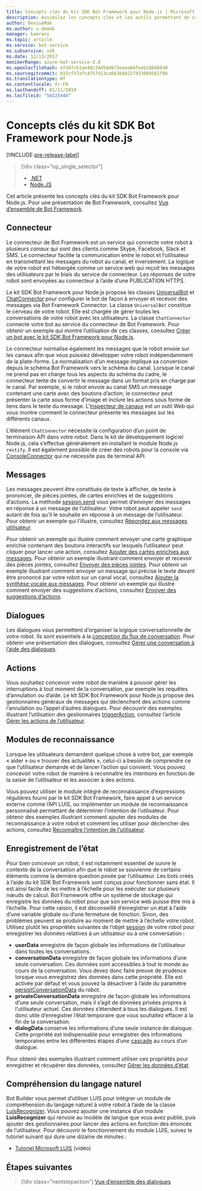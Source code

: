 ```yaml
---
title: Concepts clés du kit SDK Bot Framework pour Node.js | Microsoft Docs
description: Assimilez les concepts clés et les outils permettant de créer et de déployer les bots conversationnels disponibles dans le kit SDK Bot Framework pour Node.js.
author: DeniseMak
ms.author: v-demak
manager: kamrani
ms.topic: article
ms.service: bot-service
ms.subservice: sdk
ms.date: 12/13/2017
monikerRange: azure-bot-service-3.0
ms.openlocfilehash: efd47cb1ae48c34d58d673eaea04feeb1869b640
ms.sourcegitcommit: b15cf37afc4f57d13ca6636d4227433809562f8b
ms.translationtype: HT
ms.contentlocale: fr-FR
ms.lasthandoff: 01/11/2019
ms.locfileid: "54225444"
---
```

# <a name="key-concepts-in-the-bot-framework-sdk-for-nodejs"></a>Concepts clés du kit SDK Bot Framework pour Node.js

[!INCLUDE [pre-release-label](../includes/pre-release-label-v3.md)]

> [!div class="op_single_selector"]
> - [.NET](../dotnet/bot-builder-dotnet-concepts.md)
> - [Node.JS](../nodejs/bot-builder-nodejs-concepts.md)

Cet article présente les concepts clés du kit SDK Bot Framework pour Node.js. Pour une présentation de Bot Framework, consultez [Vue d’ensemble de Bot Framework](../overview-introduction-bot-framework.md).

## <a name="connector"></a>Connecteur

Le connecteur de Bot Framework est un service qui connecte votre robot à plusieurs *canaux* qui sont des clients comme Skype, Facebook, Slack et SMS. Le connecteur facilite la communication entre le robot et l’utilisateur en transmettant les messages du robot au canal, et inversement. La logique de votre robot est hébergée comme un service web qui reçoit les messages des utilisateurs par le biais du service de connecteur. Les réponses de votre robot sont envoyées au connecteur à l’aide d’une PUBLICATION HTTPS. 

Le kit SDK Bot Framework pour Node.js propose les classes [UniversalBot][UniversalBot] et [ChatConnector][ChatConnector] pour configurer le bot de façon à envoyer et recevoir des messages via Bot Framework Connector. La classe `UniversalBot` constitue le cerveau de votre robot. Elle est chargée de gérer toutes les conversations de votre robot avec les utilisateurs. La classe `ChatConnector` connecte votre bot au service du connecteur de Bot Framework.
Pour obtenir un exemple qui montre l’utilisation de ces classes, consultez [Créer un bot avec le kit SDK Bot Framework pour Node.js](bot-builder-nodejs-quickstart.md).

Le connecteur normalise également les messages que le robot envoie sur les canaux afin que vous puissiez développer votre robot indépendamment de la plate-forme. La normalisation d’un message implique sa conversion depuis le schéma Bot Framework vers le schéma du canal. Lorsque le canal ne prend pas en charge tous les aspects du schéma du cadre, le connecteur tente de convertir le message dans un format pris en charge par le canal. Par exemple, si le robot envoie au canal SMS un message contenant une carte avec des boutons d’action, le connecteur peut présenter la carte sous forme d’image et inclure les actions sous forme de liens dans le texte du message. L’[inspecteur de canaux][ChannelInspector] est un outil Web qui vous montre comment le connecteur présente les messages sur les différents canaux.

L’élément `ChatConnector` nécessite la configuration d’un point de terminaison API dans votre robot. Dans le kit de développement logiciel Node.js, cela s’effectue généralement en installant le module Node.js `restify`. Il est également possible de créer des robots pour la console via [ConsoleConnector][ConsoleConnector] qui ne nécessite pas de terminal API.

## <a name="messages"></a>Messages

Les messages peuvent être constitués de texte à afficher, de texte à prononcer, de pièces jointes, de cartes enrichies et de suggestions d’actions. La méthode [session.send][SessionSend] vous permet d’envoyer des messages en réponse à un message de l’utilisateur. Votre robot peut appeler `send` autant de fois qu’il le souhaite en réponse à un message de l’utilisateur. Pour obtenir un exemple qui l’illustre, consultez [Répondez aux messages utilisateur][RespondMessages].

Pour obtenir un exemple qui illustre comment envoyer une carte graphique enrichie contenant des boutons interactifs sur lesquels l’utilisateur peut cliquer pour lancer une action, consultez [Ajouter des cartes enrichies aux messages](bot-builder-nodejs-send-rich-cards.md). Pour obtenir un exemple illustrant comment envoyer et recevoir des pièces jointes, consultez [Envoyer des pièces jointes](bot-builder-nodejs-send-receive-attachments.md). Pour obtenir un exemple illustrant comment envoyer un message qui précise le texte devant être prononcé par votre robot sur un canal vocal, consultez [Ajouter la synthèse vocale aux messages](bot-builder-nodejs-text-to-speech.md). Pour obtenir un exemple qui illustre comment envoyer des suggestions d’actions, consultez [Envoyer des suggestions d’actions](bot-builder-nodejs-send-suggested-actions.md).

## <a name="dialogs"></a>Dialogues
Les dialogues vous permettent d’organiser la logique conversationnelle de votre robot. Ils sont essentiels à la [conception du flux de conversation](../bot-service-design-conversation-flow.md). Pour obtenir une présentation des dialogues, consultez [Gérer une conversation à l’aide des dialogues](bot-builder-nodejs-dialog-manage-conversation.md).

## <a name="actions"></a>Actions
Vous souhaitez concevoir votre robot de manière à pouvoir gérer les interruptions à tout moment de la conversation, par exemple les requêtes d’annulation ou d’aide. Le kit SDK Bot Framework pour Node.js propose des gestionnaires généraux de messages qui déclenchent des actions comme l’annulation ou l’appel d’autres dialogues. Pour découvrir des exemples illustrant l’utilisation des gestionnaires [triggerAction][triggerAction], consultez l’article [Gérer les actions de l’utilisateur](bot-builder-nodejs-dialog-actions.md).
<!--[Handling cancel](bot-builder-nodejs-manage-conversation-flow.md#handling-cancel), [Confirming interruptions](bot-builder-nodejs-manage-conversation-flow.md#confirming-interruptions) and-->


## <a name="recognizers"></a>Modules de reconnaissance
Lorsque les utilisateurs demandent quelque chose à votre bot, par exemple « aider » ou « trouver des actualités », celui-ci a besoin de comprendre ce que l’utilisateur demande et de lancer l’action qui convient. Vous pouvez concevoir votre robot de manière à reconnaître les intentions en fonction de la saisie de l’utilisateur et les associer à des actions. 

Vous pouvez utiliser le module intégré de reconnaissance d’expressions régulières fourni par le kit SDK Bot Framework, faire appel à un service externe comme l’API LUIS, ou implémenter un module de reconnaissance personnalisé permettant de déterminer l’intention de l’utilisateur. Pour obtenir des exemples illustrant comment ajouter des modules de reconnaissance à votre robot et comment les utiliser pour déclencher des actions, consultez [Reconnaître l’intention de l’utilisateur](bot-builder-nodejs-recognize-intent-messages.md).


## <a name="saving-state"></a>Enregistrement de l’état

Pour bien concevoir un robot, il est notamment essentiel de suivre le contexte de la conversation afin que le robot se souvienne de certains éléments comme la dernière question posée par l’utilisateur. Les bots créés à l’aide du kit SDK Bot Framework sont conçus pour fonctionner sans état. Il est ainsi facile de les mettre à l’échelle pour les exécuter sur plusieurs nœuds de calcul. Bot Framework offre un système de stockage qui enregistre les données du robot pour que son service web puisse être mis à l’échelle. Pour cette raison, il est déconseillé d’enregistrer un état à l’aide d’une variable globale ou d’une fermeture de fonction. Sinon, des problèmes peuvent se produire au moment de mettre à l’échelle votre robot. Utilisez plutôt les propriétés suivantes de l’objet [session][Session] de votre robot pour enregistrer les données relatives à un utilisateur ou à une conversation :

* **userData** enregistre de façon globale les informations de l’utilisateur dans toutes les conversations.
* **conversationData** enregistre de façon globale les informations d’une seule conversation. Ces données sont accessibles à tout le monde au cours de la conversation. Vous devez donc faire preuve de prudence lorsque vous enregistrez des données dans cette propriété. Elle est activée par défaut et vous pouvez la désactiver à l’aide du paramètre [persistConversationData][PersistConversationData] du robot.
* **privateConversationData** enregistre de façon globale les informations d’une seule conversation, mais il s’agit de données privées propres à l’utilisateur actuel. Ces données s’étendent à tous les dialogues. Il est donc utile d’enregistrer l’état temporaire que vous souhaitez effacer à la fin de la conversation.
* **dialogData** conserve les informations d’une seule instance de dialogue. Cette propriété est indispensable pour enregistrer des informations temporaires entre les différentes étapes d’une [cascade](bot-builder-nodejs-dialog-waterfall.md) au cours d’un dialogue.

Pour obtenir des exemples illustrant comment utiliser ces propriétés pour enregistrer et récupérer des données, consultez [Gérer les données d’état](bot-builder-nodejs-state.md).

## <a name="natural-language-understanding"></a>Compréhension du langage naturel

Bot Builder vous permet d’utiliser LUIS pour intégrer un module de compréhension du langage naturel à votre robot à l’aide de la classe [LuisRecognizer][LuisRecognizer]. Vous pouvez ajouter une instance d’un module **LuisRecognizer** qui renvoie au modèle de langue que vous avez publié, puis ajouter des gestionnaires pour lancer des actions en fonction des énoncés de l’utilisateur. Pour découvrir le fonctionnement du module LUIS, suivez le tutoriel suivant qui dure une dizaine de minutes :

* [Tutoriel Microsoft LUIS][LUISVideo] (vidéo)

## <a name="next-steps"></a>Étapes suivantes
> [!div class="nextstepaction"]
> [Vue d’ensemble des dialogues](bot-builder-nodejs-dialog-overview.md)



[PersistConversationData]: https://docs.botframework.com/en-us/node/builder/chat-reference/interfaces/_botbuilder_d_.iuniversalbotsettings.html#persistconversationdata
[UniversalBot]: https://docs.botframework.com/en-us/node/builder/chat-reference/classes/_botbuilder_d_.universalbot.html
[ChatConnector]: https://docs.botframework.com/en-us/node/builder/chat-reference/classes/_botbuilder_d_.chatconnector.html
[ConsoleConnector]: https://docs.botframework.com/en-us/node/builder/chat-reference/classes/_botbuilder_d_.consoleconnector.html

[ChannelInspector]: ../bot-service-channel-inspector.md

[Session]: https://docs.botframework.com/en-us/node/builder/chat-reference/classes/_botbuilder_d_.session.html
[SessionSend]: https://docs.botframework.com/en-us/node/builder/chat-reference/classes/_botbuilder_d_.session#send

[triggerAction]: https://docs.botframework.com/en-us/node/builder/chat-reference/classes/_botbuilder_d_.dialog.html#triggeraction
[waterfall]: bot-builder-nodejs-prompts.md

[RespondMessages]:bot-builder-nodejs-use-default-message-handler.md

[LUISRecognizer]: https://docs.botframework.com/en-us/node/builder/chat-reference/classes/_botbuilder_d_.luisrecognizer
[LUISVideo]: https://vimeo.com/145499419
